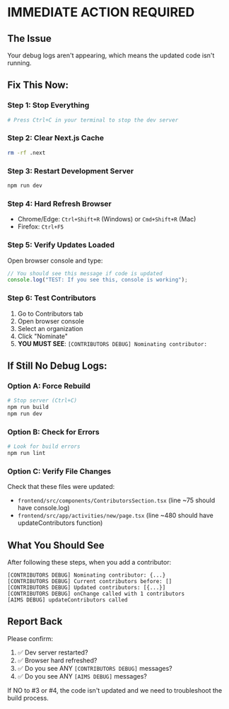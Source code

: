 # IMMEDIATE ACTION REQUIRED

## The Issue
Your debug logs aren't appearing, which means the updated code isn't running.

## Fix This Now:

### Step 1: Stop Everything
```bash
# Press Ctrl+C in your terminal to stop the dev server
```

### Step 2: Clear Next.js Cache
```bash
rm -rf .next
```

### Step 3: Restart Development Server
```bash
npm run dev
```

### Step 4: Hard Refresh Browser
- Chrome/Edge: `Ctrl+Shift+R` (Windows) or `Cmd+Shift+R` (Mac)
- Firefox: `Ctrl+F5`

### Step 5: Verify Updates Loaded
Open browser console and type:
```javascript
// You should see this message if code is updated
console.log("TEST: If you see this, console is working");
```

### Step 6: Test Contributors
1. Go to Contributors tab
2. Open browser console
3. Select an organization
4. Click "Nominate"
5. **YOU MUST SEE**: `[CONTRIBUTORS DEBUG] Nominating contributor:`

## If Still No Debug Logs:

### Option A: Force Rebuild
```bash
# Stop server (Ctrl+C)
npm run build
npm run dev
```

### Option B: Check for Errors
```bash
# Look for build errors
npm run lint
```

### Option C: Verify File Changes
Check that these files were updated:
- `frontend/src/components/ContributorsSection.tsx` (line ~75 should have console.log)
- `frontend/src/app/activities/new/page.tsx` (line ~480 should have updateContributors function)

## What You Should See

After following these steps, when you add a contributor:
```
[CONTRIBUTORS DEBUG] Nominating contributor: {...}
[CONTRIBUTORS DEBUG] Current contributors before: []
[CONTRIBUTORS DEBUG] Updated contributors: [{...}]
[CONTRIBUTORS DEBUG] onChange called with 1 contributors
[AIMS DEBUG] updateContributors called
```

## Report Back

Please confirm:
1. ✅ Dev server restarted?
2. ✅ Browser hard refreshed?
3. ✅ Do you see ANY `[CONTRIBUTORS DEBUG]` messages?
4. ✅ Do you see ANY `[AIMS DEBUG]` messages?

If NO to #3 or #4, the code isn't updated and we need to troubleshoot the build process. 